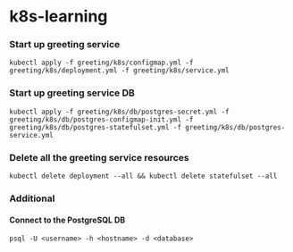 # k8s-learning

### Start up greeting service
```
kubectl apply -f greeting/k8s/configmap.yml -f greeting/k8s/deployment.yml -f greeting/k8s/service.yml
```

### Start up greeting service DB
```
kubectl apply -f greeting/k8s/db/postgres-secret.yml -f greeting/k8s/db/postgres-configmap-init.yml -f greeting/k8s/db/postgres-statefulset.yml -f greeting/k8s/db/postgres-service.yml
```

### Delete all the greeting service resources
```
kubectl delete deployment --all && kubectl delete statefulset --all
```

### Additional
#### Connect to the PostgreSQL DB 
```
psql -U <username> -h <hostname> -d <database>
```